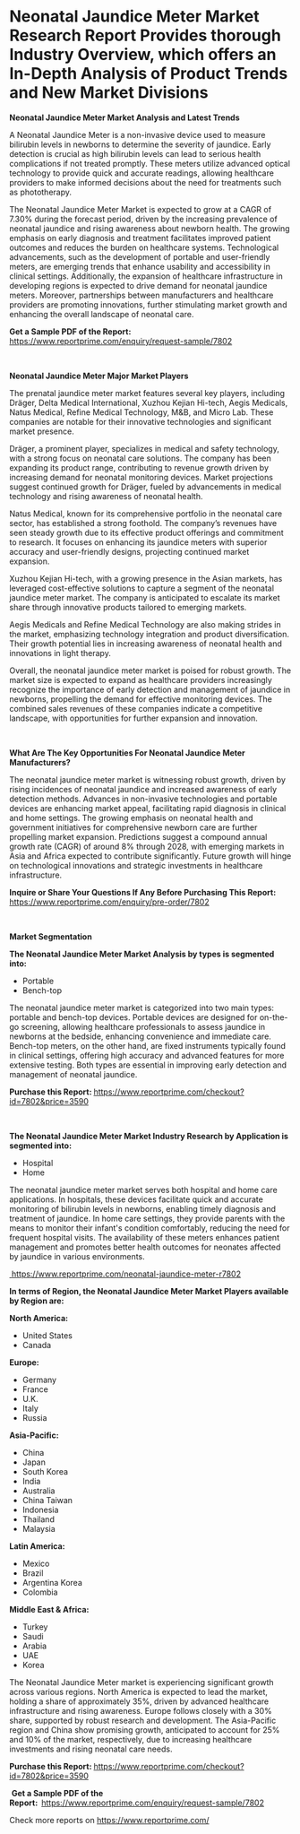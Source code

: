 <p><h1>Neonatal Jaundice Meter Market Research Report Provides thorough Industry Overview, which offers an In-Depth Analysis of Product Trends and New Market Divisions</h1></p><p><strong>Neonatal Jaundice Meter Market Analysis and Latest Trends</strong></p>
<p><p>A Neonatal Jaundice Meter is a non-invasive device used to measure bilirubin levels in newborns to determine the severity of jaundice. Early detection is crucial as high bilirubin levels can lead to serious health complications if not treated promptly. These meters utilize advanced optical technology to provide quick and accurate readings, allowing healthcare providers to make informed decisions about the need for treatments such as phototherapy.</p><p>The Neonatal Jaundice Meter Market is expected to grow at a CAGR of 7.30% during the forecast period, driven by the increasing prevalence of neonatal jaundice and rising awareness about newborn health. The growing emphasis on early diagnosis and treatment facilitates improved patient outcomes and reduces the burden on healthcare systems. Technological advancements, such as the development of portable and user-friendly meters, are emerging trends that enhance usability and accessibility in clinical settings. Additionally, the expansion of healthcare infrastructure in developing regions is expected to drive demand for neonatal jaundice meters. Moreover, partnerships between manufacturers and healthcare providers are promoting innovations, further stimulating market growth and enhancing the overall landscape of neonatal care.</p></p>
<p><strong>Get a Sample PDF of the Report:&nbsp;</strong> <a href="https://www.reportprime.com/enquiry/request-sample/7802?utm_campaign=3321&utm_medium=2&utm_source=Github&utm_content=ia&utm_term=19032025&utm_id=neonatal-jaundice-meter">https://www.reportprime.com/enquiry/request-sample/7802</a></p>
<p>&nbsp;</p>
<p><strong>Neonatal Jaundice Meter Major Market Players</strong></p>
<p><p>The prenatal jaundice meter market features several key players, including Dräger, Delta Medical International, Xuzhou Kejian Hi-tech, Aegis Medicals, Natus Medical, Refine Medical Technology, M&B, and Micro Lab. These companies are notable for their innovative technologies and significant market presence.</p><p>Dräger, a prominent player, specializes in medical and safety technology, with a strong focus on neonatal care solutions. The company has been expanding its product range, contributing to revenue growth driven by increasing demand for neonatal monitoring devices. Market projections suggest continued growth for Dräger, fueled by advancements in medical technology and rising awareness of neonatal health.</p><p>Natus Medical, known for its comprehensive portfolio in the neonatal care sector, has established a strong foothold. The company’s revenues have seen steady growth due to its effective product offerings and commitment to research. It focuses on enhancing its jaundice meters with superior accuracy and user-friendly designs, projecting continued market expansion.</p><p>Xuzhou Kejian Hi-tech, with a growing presence in the Asian markets, has leveraged cost-effective solutions to capture a segment of the neonatal jaundice meter market. The company is anticipated to escalate its market share through innovative products tailored to emerging markets.</p><p>Aegis Medicals and Refine Medical Technology are also making strides in the market, emphasizing technology integration and product diversification. Their growth potential lies in increasing awareness of neonatal health and innovations in light therapy.</p><p>Overall, the neonatal jaundice meter market is poised for robust growth. The market size is expected to expand as healthcare providers increasingly recognize the importance of early detection and management of jaundice in newborns, propelling the demand for effective monitoring devices. The combined sales revenues of these companies indicate a competitive landscape, with opportunities for further expansion and innovation.</p></p>
<p>&nbsp;</p>
<p><strong>What Are The Key Opportunities For Neonatal Jaundice Meter Manufacturers?</strong></p>
<p><p>The neonatal jaundice meter market is witnessing robust growth, driven by rising incidences of neonatal jaundice and increased awareness of early detection methods. Advances in non-invasive technologies and portable devices are enhancing market appeal, facilitating rapid diagnosis in clinical and home settings. The growing emphasis on neonatal health and government initiatives for comprehensive newborn care are further propelling market expansion. Predictions suggest a compound annual growth rate (CAGR) of around 8% through 2028, with emerging markets in Asia and Africa expected to contribute significantly. Future growth will hinge on technological innovations and strategic investments in healthcare infrastructure.</p></p>
<p><strong>Inquire or Share Your Questions If Any Before Purchasing This Report:</strong> <a href="https://www.reportprime.com/enquiry/pre-order/7802?utm_campaign=3321&utm_medium=2&utm_source=Github&utm_content=ia&utm_term=19032025&utm_id=neonatal-jaundice-meter">https://www.reportprime.com/enquiry/pre-order/7802</a></p>
<p>&nbsp;</p>
<p><strong>Market Segmentation</strong></p>
<p><strong>The Neonatal Jaundice Meter Market Analysis by types is segmented into:</strong></p>
<p><ul><li>Portable</li><li>Bench-top</li></ul></p>
<p><p>The neonatal jaundice meter market is categorized into two main types: portable and bench-top devices. Portable devices are designed for on-the-go screening, allowing healthcare professionals to assess jaundice in newborns at the bedside, enhancing convenience and immediate care. Bench-top meters, on the other hand, are fixed instruments typically found in clinical settings, offering high accuracy and advanced features for more extensive testing. Both types are essential in improving early detection and management of neonatal jaundice.</p></p>
<p><strong>Purchase this Report:&nbsp;</strong><a href="https://www.reportprime.com/checkout?id=7802&price=3590&utm_campaign=3321&utm_medium=2&utm_source=Github&utm_content=ia&utm_term=19032025&utm_id=neonatal-jaundice-meter">https://www.reportprime.com/checkout?id=7802&price=3590</a></p>
<p>&nbsp;</p>
<p><strong>The Neonatal Jaundice Meter Market Industry Research by Application is segmented into:</strong></p>
<p><ul><li>Hospital</li><li>Home</li></ul></p>
<p><p>The neonatal jaundice meter market serves both hospital and home care applications. In hospitals, these devices facilitate quick and accurate monitoring of bilirubin levels in newborns, enabling timely diagnosis and treatment of jaundice. In home care settings, they provide parents with the means to monitor their infant's condition comfortably, reducing the need for frequent hospital visits. The availability of these meters enhances patient management and promotes better health outcomes for neonates affected by jaundice in various environments.</p></p>
<p><a href="https://www.reportprime.com/neonatal-jaundice-meter-r7802?utm_campaign=3321&utm_medium=2&utm_source=Github&utm_content=ia&utm_term=19032025&utm_id=neonatal-jaundice-meter">&nbsp;https://www.reportprime.com/neonatal-jaundice-meter-r7802</a></p>
<p><strong>In terms of Region, the Neonatal Jaundice Meter Market Players available by Region are:</strong></p>
<p>
    <p> <strong> North America: </strong>
        <ul>
            <li>United States</li>
            <li>Canada</li>
        </ul>
        </p> 
    <p> <strong> Europe: </strong>
        <ul>
            <li>Germany</li>
            <li>France</li>
            <li>U.K.</li>
            <li>Italy</li>
            <li>Russia</li>
        </ul>
        </p> 
    <p> <strong> Asia-Pacific: </strong>
        <ul>
            <li>China</li>
            <li>Japan</li>
            <li>South Korea</li>
            <li>India</li>
            <li>Australia</li>
            <li>China Taiwan</li>
            <li>Indonesia</li>
            <li>Thailand</li>
            <li>Malaysia</li>
        </ul>
        </p> 
    <p> <strong> Latin America: </strong>
        <ul>
            <li>Mexico</li>
            <li>Brazil</li>
            <li>Argentina Korea</li>
            <li>Colombia</li>
        </ul>
        </p> 
    <p> <strong> Middle East & Africa: </strong>
        <ul>
            <li>Turkey</li>
            <li>Saudi</li>
            <li>Arabia</li>
            <li>UAE</li>
            <li>Korea</li>
        </ul>
    </p>
    </p>
<p><p>The Neonatal Jaundice Meter market is experiencing significant growth across various regions. North America is expected to lead the market, holding a share of approximately 35%, driven by advanced healthcare infrastructure and rising awareness. Europe follows closely with a 30% share, supported by robust research and development. The Asia-Pacific region and China show promising growth, anticipated to account for 25% and 10% of the market, respectively, due to increasing healthcare investments and rising neonatal care needs.</p></p>
<p><strong>Purchase this Report: </strong><a href="https://www.reportprime.com/checkout?id=7802&price=3590&utm_campaign=3321&utm_medium=2&utm_source=Github&utm_content=ia&utm_term=19032025&utm_id=neonatal-jaundice-meter">https://www.reportprime.com/checkout?id=7802&price=3590</a></p>
<p>&nbsp;<strong>Get a Sample PDF of the Report:&nbsp;&nbsp;</strong><a href="https://www.reportprime.com/enquiry/request-sample/7802?utm_campaign=3321&utm_medium=2&utm_source=Github&utm_content=ia&utm_term=19032025&utm_id=neonatal-jaundice-meter">https://www.reportprime.com/enquiry/request-sample/7802</a></p>
<p><strong></strong></p>
<p>Check more reports on <a href="https://www.reportprime.com/?utm_campaign=3321&utm_medium=2&utm_source=Github&utm_content=ia&utm_term=19032025&utm_id=neonatal-jaundice-meter">https://www.reportprime.com/</a></p>